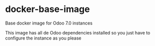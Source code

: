 docker-base-image
=================

Base docker image for Odoo 7.0 instances

This image has all de Odoo dependencies installed so you just have to configure
the instance as you please
